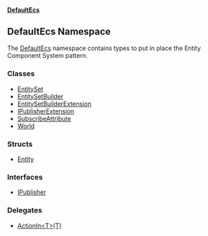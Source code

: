 #### [DefaultEcs](./index.md 'index')
## DefaultEcs Namespace
The [DefaultEcs](./DefaultEcs.md 'DefaultEcs') namespace contains types to put in place the Entity Component System pattern.  
### Classes
- [EntitySet](./DefaultEcs-EntitySet.md 'DefaultEcs.EntitySet')
- [EntitySetBuilder](./DefaultEcs-EntitySetBuilder.md 'DefaultEcs.EntitySetBuilder')
- [EntitySetBuilderExtension](./DefaultEcs-EntitySetBuilderExtension.md 'DefaultEcs.EntitySetBuilderExtension')
- [IPublisherExtension](./DefaultEcs-IPublisherExtension.md 'DefaultEcs.IPublisherExtension')
- [SubscribeAttribute](./DefaultEcs-SubscribeAttribute.md 'DefaultEcs.SubscribeAttribute')
- [World](./DefaultEcs-World.md 'DefaultEcs.World')
### Structs
- [Entity](./DefaultEcs-Entity.md 'DefaultEcs.Entity')
### Interfaces
- [IPublisher](./DefaultEcs-IPublisher.md 'DefaultEcs.IPublisher')
### Delegates
- [ActionIn&lt;T&gt;(T)](./DefaultEcs-ActionIn-T-(T).md 'DefaultEcs.ActionIn&lt;T&gt;(T)')
